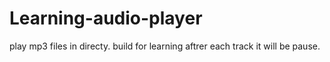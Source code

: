 # Learning-audio-player
play mp3 files in directy. build for learning aftrer each track it will be pause.
